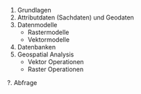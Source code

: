 1. Grundlagen
2. Attributdaten (Sachdaten) und Geodaten
3. Datenmodelle
    - Rastermodelle
    - Vektormodelle
5. Datenbanken
6. Geospatial Analysis
    - Vektor Operationen
    - Raster Operationen

?. Abfrage
